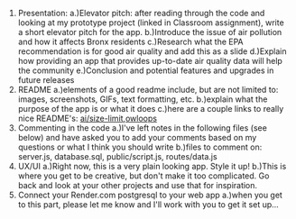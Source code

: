 1. Presentation: 
a.)Elevator pitch: after reading through the code and looking at my prototype project (linked in Classroom assignment), write a short elevator pitch for the app.
b.)Introduce the issue of air pollution and how it affects Bronx residents
c.)Research what the EPA recommendation is for good air quality and add this as a slide
d.)Explain how providing an app that provides up-to-date air quality data will help the community
e.)Conclusion and potential features and upgrades in future releases
2. README
a.)elements of a good readme include, but are not limited to: images, screenshots, GIFs, text formatting, etc.
b.)explain what the purpose of the app is or what it does
c.)here are a couple links to really nice README's: [ai/size-limit](https://github.com/ai/size-limit#readme),[owloops](https://github.com/owloops/updo#readme)
3. Commenting in the code
a.)I've left notes in the following files (see below)  and have asked you to add your comments based on my questions or what I think you should write
b.)files to comment on: server.js, database.sql, public/script.js, routes/data.js
4. UX/UI
a.)Right now, this is a very plain looking app. Style it up!
b.)This is where you get to be creative, but don't make it too complicated. Go back and look at your other projects and use that for inspiration.
5. Connect your Render.com postgresql to your web app
a.)when you get to this part, please let me know and I'll work with you to get it set up...
